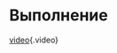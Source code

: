 <!-- TITLE: Онда в брейкинг -->
<!-- SUBTITLE: A quick summary of Ondabreaking -->

# Выполнение
[video](/uploads/ondaBreaking.mp4){.video}

